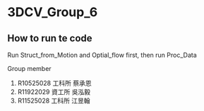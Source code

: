# 3DCV_Group_6

## How to run te code
Run Struct_from_Motion and Optial_flow first, then run Proc_Data

Group member
1. R10525028 工科所 蔡承恩
2. R11922029 資工所 吳泓毅
3. R11525028 工科所 江昱翰
